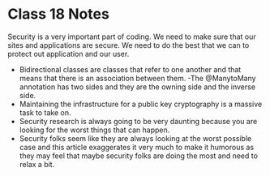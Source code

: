 # Class 18 Notes

Security is a very important part of coding. We need to make sure that our sites and applications are secure. We need to do the best that we can to protect out application and our user.

- Bidirectional classes are classes that refer to one another and that means that there is an association between them.
-The @ManytoMany annotation has two sides and they are the owning side and the inverse side.
- Maintaining the infrastructure for a public key cryptography is a massive task to take on.
- Security research is always going to be very daunting because you are looking for the worst things that can happen.
- Security folks seem like they are always looking at the worst possible case and this article exaggerates it very much to make it humorous as they may feel that maybe security folks are doing the most and need to relax a bit.

